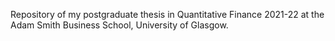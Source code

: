 Repository of my postgraduate thesis in Quantitative Finance 2021-22 at the Adam Smith Business School, University of Glasgow.
